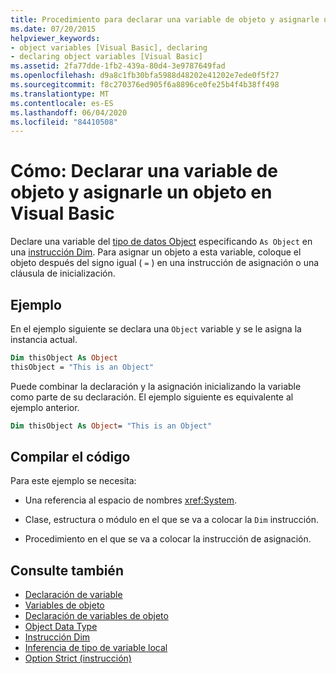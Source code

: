 ```yaml
---
title: Procedimiento para declarar una variable de objeto y asignarle un objeto
ms.date: 07/20/2015
helpviewer_keywords:
- object variables [Visual Basic], declaring
- declaring object variables [Visual Basic]
ms.assetid: 2fa77dde-1fb2-439a-80d4-3e9787649fad
ms.openlocfilehash: d9a8c1fb30bfa5988d48202e41202e7ede0f5f27
ms.sourcegitcommit: f8c270376ed905f6a8896ce0fe25b4f4b38ff498
ms.translationtype: MT
ms.contentlocale: es-ES
ms.lasthandoff: 06/04/2020
ms.locfileid: "84410508"
---
```

# <a name="how-to-declare-an-object-variable-and-assign-an-object-to-it-in-visual-basic"></a>Cómo: Declarar una variable de objeto y asignarle un objeto en Visual Basic

Declare una variable del [tipo de datos Object](../../../language-reference/data-types/object-data-type.md) especificando `As Object` en una [instrucción Dim](../../../language-reference/statements/dim-statement.md). Para asignar un objeto a esta variable, coloque el objeto después del signo igual ( `=` ) en una instrucción de asignación o una cláusula de inicialización.

## <a name="example"></a>Ejemplo

En el ejemplo siguiente se declara una `Object` variable y se le asigna la instancia actual.

```vb
Dim thisObject As Object
thisObject = "This is an Object"
```

Puede combinar la declaración y la asignación inicializando la variable como parte de su declaración. El ejemplo siguiente es equivalente al ejemplo anterior.

```vb
Dim thisObject As Object= "This is an Object"
```

## <a name="compile-the-code"></a>Compilar el código

Para este ejemplo se necesita:

- Una referencia al espacio de nombres <xref:System>.

- Clase, estructura o módulo en el que se va a colocar la `Dim` instrucción.

- Procedimiento en el que se va a colocar la instrucción de asignación.

## <a name="see-also"></a>Consulte también

- [Declaración de variable](variable-declaration.md)
- [Variables de objeto](object-variables.md)
- [Declaración de variables de objeto](object-variable-declaration.md)
- [Object Data Type](../../../language-reference/data-types/object-data-type.md)
- [Instrucción Dim](../../../language-reference/statements/dim-statement.md)
- [Inferencia de tipo de variable local](local-type-inference.md)
- [Option Strict (instrucción)](../../../language-reference/statements/option-strict-statement.md)

